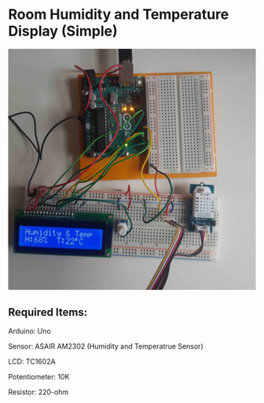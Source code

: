 # Room Humidity and Temperature Display (Simple)

![Screenshot](screenshot.png)

Required Items:
----------------------
Arduino: Uno

Sensor: ASAIR AM2302 (Humidity and Temperatrue Sensor)

LCD: TC1602A 

Potentiometer: 10K

Resistor: 220-ohm

